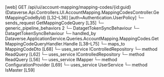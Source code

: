 [web] GET /api/ui/account-mapping/mapping-codes/{id:guid}  (Dataverse.Api.Controllers.UI.AccountMapping.MappingCodesController.GetMappingCodeById)  [L32–L36] [auth=Authentication.UserPolicy]
  └─ sends_request GetMappingCodeQuery [L35]
    └─ generic_pipeline_behaviors 2
      └─ DatagetTokenSyncBehaviour
      └─ DatagetTokenSyncBehaviour
    └─ handled_by Dataverse.ApplicationService.Queries.AccountMapping.MappingCodes.GetMappingCodeQueryHandler.Handle [L38–L75]
      └─ maps_to MappingCodeDto [L68]
      └─ uses_service IControlledRepository<ExcludedMappingCode>
        └─ method ReadQuery [L62]
      └─ uses_service IControlledRepository<MappingCode>
        └─ method ReadQuery [L56]
      └─ uses_service IMapper
        └─ method ConfigurationProvider [L69]
      └─ uses_service UserService
        └─ method IsMaster [L59]

